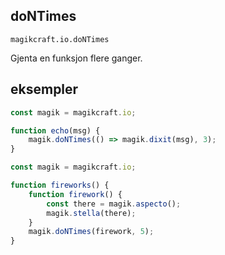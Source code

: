 
## doNTimes

`magikcraft.io.doNTimes`

Gjenta en funksjon flere ganger.

## eksempler

```javascript
const magik = magikcraft.io;

function echo(msg) {
    magik.doNTimes(() => magik.dixit(msg), 3);
}
```
```javascript
const magik = magikcraft.io;

function fireworks() {
    function firework() {
        const there = magik.aspecto();
        magik.stella(there);
    }
    magik.doNTimes(firework, 5);
}
```